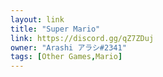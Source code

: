```yaml
---
layout: link
title: "Super Mario"
link: https://discord.gg/qZ7ZDuj
owner: "Arashi アラシ#2341"
tags: [Other Games,Mario]
---
```

